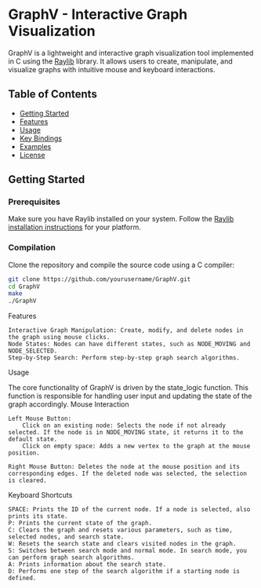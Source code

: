 # GraphV - Interactive Graph Visualization

GraphV is a lightweight and interactive graph visualization tool implemented in C using the [Raylib](https://www.raylib.com/) library. It allows users to create, manipulate, and visualize graphs with intuitive mouse and keyboard interactions.

## Table of Contents

- [Getting Started](#getting-started)
- [Features](#features)
- [Usage](#usage)
- [Key Bindings](#key-bindings)
- [Examples](#examples)
- [License](#license)

## Getting Started

### Prerequisites

Make sure you have Raylib installed on your system. Follow the [Raylib installation instructions](https://github.com/raysan5/raylib/wiki/Working-on-macOS) for your platform.

### Compilation

Clone the repository and compile the source code using a C compiler:

```bash
git clone https://github.com/yourusername/GraphV.git
cd GraphV
make
./GraphV
```

Features

    Interactive Graph Manipulation: Create, modify, and delete nodes in the graph using mouse clicks.
    Node States: Nodes can have different states, such as NODE_MOVING and NODE_SELECTED.
    Step-by-Step Search: Perform step-by-step graph search algorithms.

Usage

The core functionality of GraphV is driven by the state_logic function. This function is responsible for handling user input and updating the state of the graph accordingly.
Mouse Interaction

    Left Mouse Button:
        Click on an existing node: Selects the node if not already selected. If the node is in NODE_MOVING state, it returns it to the default state.
        Click on empty space: Adds a new vertex to the graph at the mouse position.

    Right Mouse Button: Deletes the node at the mouse position and its corresponding edges. If the deleted node was selected, the selection is cleared.

Keyboard Shortcuts

    SPACE: Prints the ID of the current node. If a node is selected, also prints its state.
    P: Prints the current state of the graph.
    C: Clears the graph and resets various parameters, such as time, selected nodes, and search state.
    W: Resets the search state and clears visited nodes in the graph.
    S: Switches between search mode and normal mode. In search mode, you can perform graph search algorithms.
    A: Prints information about the search state.
    D: Performs one step of the search algorithm if a starting node is defined.
